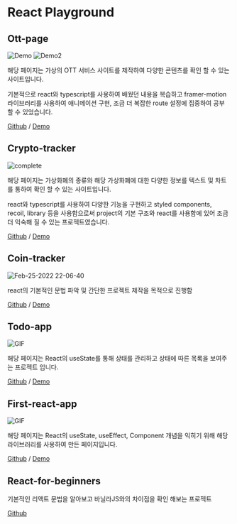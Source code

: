 # React Playground

## Ott-page
![Demo](https://user-images.githubusercontent.com/29428714/161424171-cfb0f041-5cd7-4eb1-8a06-8a3c699327da.gif)
![Demo2](https://user-images.githubusercontent.com/29428714/161424228-fa28b7e6-b1e0-4c0e-af5b-bfd8da48aa27.gif)

해당 페이지는 가상의 OTT 서비스 사이트를 제작하여 다양한 콘텐츠를 확인 할 수 있는 사이트입니다.

기본적으로 react와 typescript를 사용하여 배웠던 내용을 복습하고 framer-motion 라이브러리를 사용하여 애니메이션 구현, 조금 더 복잡한 route 설정에 집중하여 공부 할 수 있었습니다.

[Github](https://github.com/c9u11/react-playground/tree/master/ott-page) / [Demo](https://c9u11.github.io/react-playground/ott-page/build/)


## Crypto-tracker
![complete](https://user-images.githubusercontent.com/29428714/145825174-a4662338-36ca-435a-9fe7-7113be8b666f.gif)

해당 페이지는 가상화폐의 종류와 해당 가상화폐에 대한 다양한 정보를 텍스트 및 차트를 통하여 확인 할 수 있는 사이트입니다.

react와 typescript를 사용하여 다양한 기능을 구현하고 styled components, recoil, library 등을 사용함으로써 project의 기본 구조와 react를 사용함에 있어 조금 더 익숙해 질 수 있는 프로젝트였습니다.

[Github](https://github.com/c9u11/react-playground/tree/master/crypto-tracker) / [Demo](https://c9u11.github.io/react-playground/crypto-tracker/build/)


## Coin-tracker

![Feb-25-2022 22-06-40](https://user-images.githubusercontent.com/29428714/155720318-243e428c-e852-4f74-9f45-1c9d31fdd1dd.gif)

react의 기본적인 문법 파악 및 간단한 프로젝트 제작을 목적으로 진행함

[Github](https://github.com/c9u11/react-playground/tree/master/coin-tracker) / [Demo](https://c9u11.github.io/react-playground/coin-tracker/build/index.html)


## Todo-app

![GIF](https://user-images.githubusercontent.com/29428714/161429578-3092f8af-5b42-4306-b9c8-e83383005d47.gif)

해당 페이지는 React의 useState를 통해 상태를 관리하고 상태에 따른 목록을 보여주는 프로젝트 입니다.

[Github](https://github.com/c9u11/react-playground/tree/master/todo-app) / [Demo](https://c9u11.github.io/react-playground/todo-app/build/)


## First-react-app

![GIF](https://user-images.githubusercontent.com/29428714/159285713-65ba9646-bf97-41f6-9f13-f4aefb3582b5.gif)

해당 페이지는 React의 useState, useEffect, Component 개념을 익히기 위해 해당 라이브러리를 사용하여 만든 페이지입니다.

[Github](https://github.com/c9u11/react-playground/tree/master/first-react-app) / [Demo](https://c9u11.github.io/react-playground/first-react-app/build/index.html)


## React-for-beginners

기본적인 리액트 문법을 알아보고 바닐라JS와의 차이점을 확인 해보는 프로젝트

[Github](https://github.com/c9u11/react-playground/tree/master/react-for-beginners)